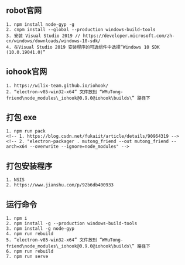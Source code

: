 ## robot官网

    1. npm install node-gyp -g
    2. cnpm install --global --production windows-build-tools
    3. 安装 Visual Studio 2019 // https://developer.microsoft.com/zh-cn/windows/downloads/windows-10-sdk/
    4. 在Visual Studio 2019 安装程序的可选组件中选择“Windows 10 SDK (10.0.19041.0)”

## iohook官网

    1. https://wilix-team.github.io/iohook/
    2. “electron-v85-win32-x64” 文件放到 “WMuTong-friend\node_modules\_iohook@0.9.0@iohook\builds\” 路径下

## 打包 exe

    1. npm run pack
    <!-- 1. https://blog.csdn.net/fukaiit/article/details/90964319 -->
    <!-- 2. "electron-packager . mutong_friend --out mutong_friend --arch=x64 --overwrite --ignore=node_modules" -->

## 打包安装程序

    1. NSIS
    2. https://www.jianshu.com/p/92b6db400933

## 运行命令

    1. npm i
    2. npm install -g --production windows-build-tools
    3. npm install -g node-gyp
    4. npm run rebuild
    5. “electron-v85-win32-x64” 文件放到 “WMuTong-friend\node_modules\_iohook@0.9.0@iohook\builds\” 路径下
    6. npm run rebuild
    7. npm run serve